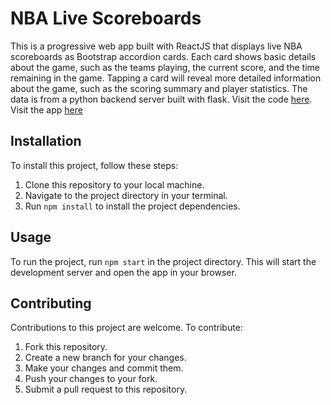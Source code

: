 # NBA Live Scoreboards

This is a progressive web app built with ReactJS that displays live NBA scoreboards as Bootstrap accordion cards. Each card shows basic details about the game, such as the teams playing, the current score, and the time remaining in the game. Tapping a card will reveal more detailed information about the game, such as the scoring summary and player statistics. The data is from a python backend server built with flask. Visit the code [here](https://github.com/Blizzcane/sports-server). Visit the app [here](https://scoreboard-omega.vercel.app/)


## Installation

To install this project, follow these steps:

1. Clone this repository to your local machine.
2. Navigate to the project directory in your terminal.
3. Run `npm install` to install the project dependencies.

## Usage

To run the project, run `npm start` in the project directory. This will start the development server and open the app in your browser.

## Contributing

Contributions to this project are welcome. To contribute:

1. Fork this repository.
2. Create a new branch for your changes.
3. Make your changes and commit them.
4. Push your changes to your fork.
5. Submit a pull request to this repository.
 
